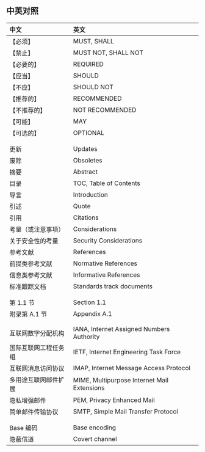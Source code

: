 ## 中英对照

| 中文                 | 英文
|:---------------------|:-------------------------------------
| 【必须】             | MUST, SHALL
| 【禁止】             | MUST NOT, SHALL NOT
| 【必要的】           | REQUIRED
| 【应当】             | SHOULD
| 【不应】             | SHOULD NOT
| 【推荐的】           | RECOMMENDED
| 【不推荐的】         | NOT RECOMMENDED
| 【可能】             | MAY
| 【可选的】           | OPTIONAL
|                      |
|                      |
| 更新                 | Updates
| 废除                 | Obsoletes
| 摘要                 | Abstract
| 目录                 | TOC, Table of Contents
| 导言                 | Introduction
| 引述                 | Quote
| 引用                 | Citations
| 考量（或注意事项）   | Considerations
| 关于安全性的考量     | Security Considerations
| 参考文献             | References
| 前提类参考文献       | Normative References
| 信息类参考文献       | Informative References
| 标准跟踪文档         | Standards track documents
|                      |
|                      |
| 第 1.1 节            | Section 1.1
| 附录第 A.1 节        | Appendix A.1
|                      |
|                      |
| 互联网数字分配机构   | IANA, Internet Assigned Numbers Authority
| 国际互联网工程任务组 | IETF, Internet Engineering Task Force
| 互联网消息访问协议   | IMAP, Internet Message Access Protocol
| 多用途互联网邮件扩展 | MIME, Multipurpose Internet Mail Extensions
| 隐私增强邮件         | PEM, Privacy Enhanced Mail
| 简单邮件传输协议     | SMTP, Simple Mail Transfer Protocol
|                      |
|                      |
| Base 编码            | Base encoding
| 隐蔽信道             | Covert channel
